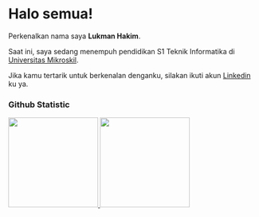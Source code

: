 # Halo semua! 

Perkenalkan nama saya **Lukman Hakim**.<br>

Saat ini, saya sedang menempuh pendidikan S1 Teknik Informatika di [Universitas Mikroskil](https://mikroskil.ac.id/).<br>

Jika kamu tertarik untuk berkenalan denganku, silakan ikuti akun [Linkedin](https://www.linkedin.com/in/lukman-hakim-b94b30188/) ku ya.

### Github Statistic
<p align="left">
<a href="https://github.com/letman16">
  <img height="180em" src="https://github-readme-stats-eight-theta.vercel.app/api?username=letman16&show_icons=true&theme=algolia&include_all_commits=true&count_private=true"/>
  <img height="180em" src="https://github-readme-stats-eight-theta.vercel.app/api/top-langs/?username=letman16&layout=compact&layout=compact&theme=algolia"/>
</a>
</p>
